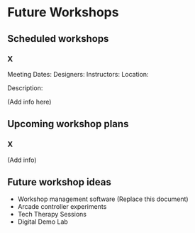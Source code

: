 # Future Workshops

## Scheduled workshops

### X

Meeting Dates:
Designers:
Instructors:
Location:

Description:

(Add info here)


## Upcoming workshop plans

### X

(Add info)

## Future workshop ideas

 * Workshop management software (Replace this document)
 * Arcade controller experiments
 * Tech Therapy Sessions
 * Digital Demo Lab
